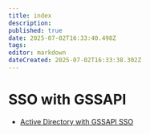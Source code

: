 ```yaml
---
title: index
description: 
published: true
date: 2025-07-02T16:33:40.498Z
tags: 
editor: markdown
dateCreated: 2025-07-02T16:33:38.302Z
---
```


# SSO with GSSAPI

- [Active Directory with GSSAPI SSO](ad-gssapi.md)
